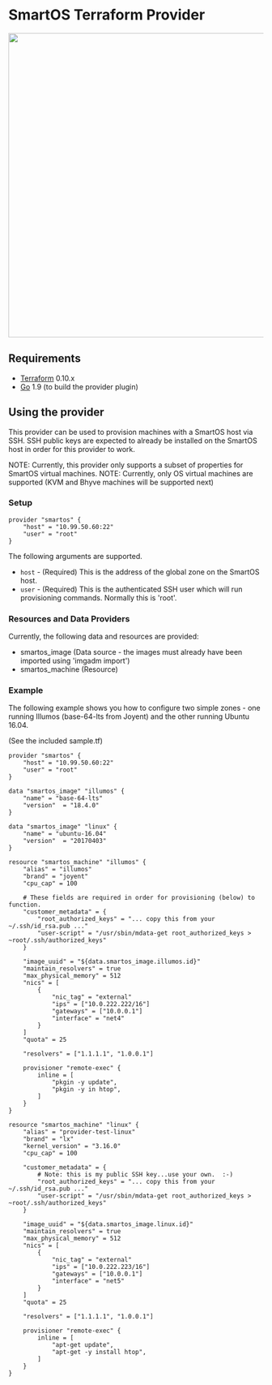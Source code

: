 SmartOS Terraform Provider
=========================

<img src="https://cdn.rawgit.com/hashicorp/terraform-website/master/content/source/assets/images/logo-hashicorp.svg" width="600px">

Requirements
------------

-	[Terraform](https://www.terraform.io/downloads.html) 0.10.x
-	[Go](https://golang.org/doc/install) 1.9 (to build the provider plugin)

Using the provider
------------------

This provider can be used to provision machines with a SmartOS host via SSH.  SSH public keys are expected to already be installed on the SmartOS host in order for this provider to work.   

NOTE: Currently, this provider only supports a subset of properties for SmartOS virtual machines.
NOTE: Currently, only OS virtual machines are supported (KVM and Bhyve machines will be supported next)

### Setup ###

```hcl
provider "smartos" {
    "host" = "10.99.50.60:22"
    "user" = "root"
}
```

The following arguments are supported.

- `host` - (Required) This is the address of the global zone on the SmartOS host.
- `user` - (Required) This is the authenticated SSH user which will run provisioning commands.   Normally this is 'root'.

### Resources and Data Providers ###

Currently, the following data and resources are provided:

- smartos_image (Data source - the images must already have been imported using 'imgadm import')
- smartos_machine (Resource)

### Example ###

The following example shows you how to configure two simple zones - one running Illumos (base-64-lts from Joyent) and the other running Ubuntu 16.04.

(See the included sample.tf)

```hcl
provider "smartos" {
    "host" = "10.99.50.60:22"
    "user" = "root"
}

data "smartos_image" "illumos" {
    "name" = "base-64-lts"
    "version"  = "18.4.0"
}

data "smartos_image" "linux" {
    "name" = "ubuntu-16.04"
    "version"  = "20170403"
}

resource "smartos_machine" "illumos" {
    "alias" = "illumos"
    "brand" = "joyent"
    "cpu_cap" = 100

    # These fields are required in order for provisioning (below) to function.
    "customer_metadata" = {
        "root_authorized_keys" = "... copy this from your ~/.ssh/id_rsa.pub ..."
        "user-script" = "/usr/sbin/mdata-get root_authorized_keys > ~root/.ssh/authorized_keys"
    }

    "image_uuid" = "${data.smartos_image.illumos.id}"
    "maintain_resolvers" = true
    "max_physical_memory" = 512
    "nics" = [
        {
            "nic_tag" = "external"
            "ips" = ["10.0.222.222/16"]
            "gateways" = ["10.0.0.1"]
            "interface" = "net4"
        }
    ]
    "quota" = 25

    "resolvers" = ["1.1.1.1", "1.0.0.1"]

    provisioner "remote-exec" {
        inline = [
            "pkgin -y update",
            "pkgin -y in htop",
        ]
    }
}

resource "smartos_machine" "linux" {
    "alias" = "provider-test-linux"
    "brand" = "lx"
    "kernel_version" = "3.16.0"
    "cpu_cap" = 100

    "customer_metadata" = {
        # Note: this is my public SSH key...use your own.  :-)
        "root_authorized_keys" = "... copy this from your ~/.ssh/id_rsa.pub ..."
        "user-script" = "/usr/sbin/mdata-get root_authorized_keys > ~root/.ssh/authorized_keys"
    }

    "image_uuid" = "${data.smartos_image.linux.id}"
    "maintain_resolvers" = true
    "max_physical_memory" = 512
    "nics" = [
        {
            "nic_tag" = "external"
            "ips" = ["10.0.222.223/16"]
            "gateways" = ["10.0.0.1"]
            "interface" = "net5"
        }
    ]
    "quota" = 25

    "resolvers" = ["1.1.1.1", "1.0.0.1"]

    provisioner "remote-exec" {
        inline = [
            "apt-get update",
            "apt-get -y install htop",
        ]
    }
}
```
